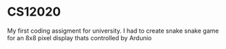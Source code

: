 # CS12020
My first coding assigment for university. I had to create snake snake game for an 8x8 pixel display thats controlled by Ardunio
